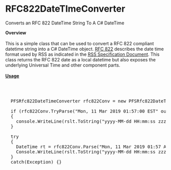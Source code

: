 # RFC822DateTImeConverter
Converts an RFC 822 DateTime String To A C# DateTime

<b>Overview</b>
<br>
<br>
This is a simple class that can be used to convert a RFC 822 compliant datetime string into a C# DateTime object.  <a href="https://www.ietf.org/rfc/rfc822.txt" target="_blank">RFC 822</a> describes the date time format used by RSS as indicated in the <a href="http://www.rssboard.org/rss-specification" target="_blank">RSS Specification Document</a>.  This class returns the RFC 822 date as a local datetime but also exposes the underlying Universal Time and other component parts.
<br>
<br>
<b><u>Usage</u></b>
<br><br>
<pre>


  PFSRfc822DateTimeConverter rfc822Conv = new PFSRfc822DateTimeConverter();
  
  if (rfc822Conv.TryParse("Mon, 11 Mar 2019 01:57:00 EST" out DateTime rslt) 
  {
    console.WriteLine(rslt.ToString("yyyy-MM-dd HH:mm:ss zzz");
  }
  
  try 
  {
    DateTime rt = rfc822Conv.Parse("Mon, 11 Mar 2019 01:57 A");
    Console.WriteLine(rslt.ToString("yyyy-MM-dd HH:mm:ss zzz");
  }
  catch(Exception) {}
  


</pre>
